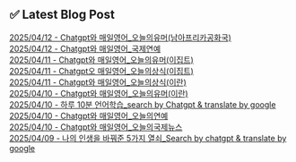 
## ✅ Latest Blog Post
 
[2025/04/12 - Chatgpt와 매일영어_오늘의유머(남아프리카공화국)](https://3hongstore.tistory.com/192) <br/>
[2025/04/12 - Chatgpt와 매일영어_국제연예](https://3hongstore.tistory.com/191) <br/>
[2025/04/11 - Chatgpt와 매일영어_오늘의유머(이집트)](https://3hongstore.tistory.com/190) <br/>
[2025/04/11 - Chatgpt오 매일영어_오늘의상식(이집트)](https://3hongstore.tistory.com/189) <br/>
[2025/04/11 - Chatgpt와 매일영어_오늘의상식(이란)](https://3hongstore.tistory.com/188) <br/>
[2025/04/10 - Chatgpt와 매일영어_오늘의유머(이란)](https://3hongstore.tistory.com/187) <br/>
[2025/04/10 - 하루 10분 언어학습_search by Chatgpt &amp; translate by google](https://3hongstore.tistory.com/186) <br/>
[2025/04/10 - Chatgpt와 매일영어_오늘의연예](https://3hongstore.tistory.com/185) <br/>
[2025/04/10 - Chatgpt와 매일영어_오늘의국제뉴스](https://3hongstore.tistory.com/184) <br/>
[2025/04/09 - 나의 인생을 바꿔준 5가지 열쇠_Search by chatgpt &amp; translate by google](https://3hongstore.tistory.com/183) <br/>
